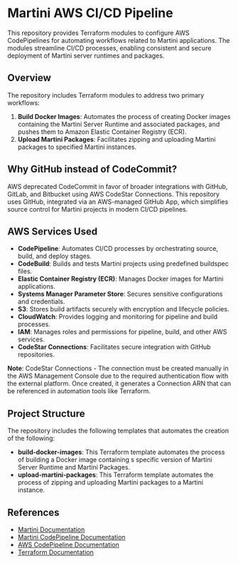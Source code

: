 # Martini AWS CI/CD Pipeline

This repository provides Terraform modules to configure AWS CodePipelines for automating workflows related to Martini applications. The modules streamline CI/CD processes, enabling consistent and secure deployment of Martini server runtimes and packages.

## Overview

The repository includes Terraform modules to address two primary workflows:

1. **Build Docker Images**: Automates the process of creating Docker images containing the Martini Server Runtime and associated packages, and pushes them to Amazon Elastic Container Registry (ECR).
2. **Upload Martini Packages**: Facilitates zipping and uploading Martini packages to specified Martini instances.

## Why GitHub instead of CodeCommit?

AWS deprecated CodeCommit in favor of broader integrations with GitHub, GitLab, and Bitbucket using AWS CodeStar Connections. This repository uses GitHub, integrated via an AWS-managed GitHub App, which simplifies source control for Martini projects in modern CI/CD pipelines.

## AWS Services Used

- **CodePipeline**: Automates CI/CD processes by orchestrating source, build, and deploy stages.  
- **CodeBuild**: Builds and tests Martini projects using predefined buildspec files.  
- **Elastic Container Registry (ECR)**: Manages Docker images for Martini applications.  
- **Systems Manager Parameter Store**: Secures sensitive configurations and credentials.  
- **S3**: Stores build artifacts securely with encryption and lifecycle policies.  
- **CloudWatch**: Provides logging and monitoring for pipeline and build processes.  
- **IAM**: Manages roles and permissions for pipeline, build, and other AWS services.  
- **CodeStar Connections**: Facilitates secure integration with GitHub repositories.  

**Note**: CodeStar Connections - The connection must be created manually in the AWS Management Console due to the required authentication flow with the external platform. Once created, it generates a Connection ARN that can be referenced in automation tools like Terraform.

## Project Structure

The repository includes the following templates that automates the creation of the following:
- **build-docker-images**: This Terraform template automates the process of building a Docker image containing s specific version of Martini Server Runtime and Martini Packages.
- **upload-martini-packages**: This Terraform template automates the process of zipping and uploading Martini packages to a Martini instance.

## References

- [Martini Documentation](https://developer.lonti.com/docs/martini)
- [Martini CodePipeline Documentation](https://developer.lonti.com/docs/martini/cicd/automated-deployment/aws-codepipeline)
- [AWS CodePipeline Documentation](https://docs.aws.amazon.com/codepipeline)
- [Terraform Documentation](https://www.terraform.io/docs)
